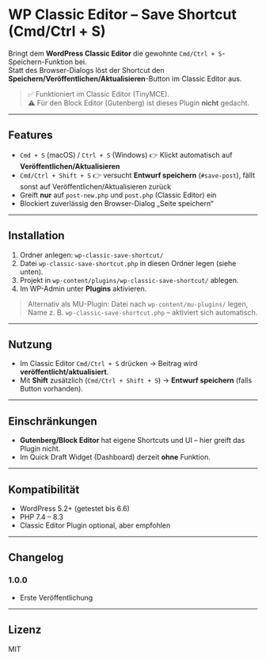 # WP Classic Editor – Save Shortcut (Cmd/Ctrl + S)

Bringt dem **WordPress Classic Editor** die gewohnte `Cmd/Ctrl + S`-Speichern-Funktion bei.  
Statt des Browser-Dialogs löst der Shortcut den **Speichern/Veröffentlichen/Aktualisieren**-Button im Classic Editor aus.

> ✅ Funktioniert im Classic Editor (TinyMCE).  
> ⚠️ Für den Block Editor (Gutenberg) ist dieses Plugin **nicht** gedacht.

---

## Features

- `Cmd + S` (macOS) / `Ctrl + S` (Windows) 👉 Klickt automatisch auf **Veröffentlichen/Aktualisieren**
- `Cmd/Ctrl + Shift + S` 👉 versucht **Entwurf speichern** (`#save-post`), fällt sonst auf Veröffentlichen/Aktualisieren zurück
- Greift **nur** auf `post-new.php` und `post.php` (Classic Editor) ein
- Blockiert zuverlässig den Browser-Dialog „Seite speichern“

---

## Installation

1. Ordner anlegen: `wp-classic-save-shortcut/`
2. Datei `wp-classic-save-shortcut.php` in diesen Ordner legen (siehe unten).
3. Projekt in `wp-content/plugins/wp-classic-save-shortcut/` ablegen.
4. Im WP-Admin unter **Plugins** aktivieren.

> Alternativ als MU-Plugin: Datei nach `wp-content/mu-plugins/` legen, Name z. B. `wp-classic-save-shortcut.php` – aktiviert sich automatisch.

---

## Nutzung

- Im Classic Editor `Cmd/Ctrl + S` drücken → Beitrag wird **veröffentlicht/aktualisiert**.
- Mit **Shift** zusätzlich (`Cmd/Ctrl + Shift + S`) → **Entwurf speichern** (falls Button vorhanden).

---

## Einschränkungen

- **Gutenberg/Block Editor** hat eigene Shortcuts und UI – hier greift das Plugin nicht.
- Im Quick Draft Widget (Dashboard) derzeit **ohne** Funktion.

---

## Kompatibilität

- WordPress 5.2+ (getestet bis 6.6)
- PHP 7.4 – 8.3
- Classic Editor Plugin optional, aber empfohlen

---

## Changelog

### 1.0.0
- Erste Veröffentlichung

---

## Lizenz

MIT
